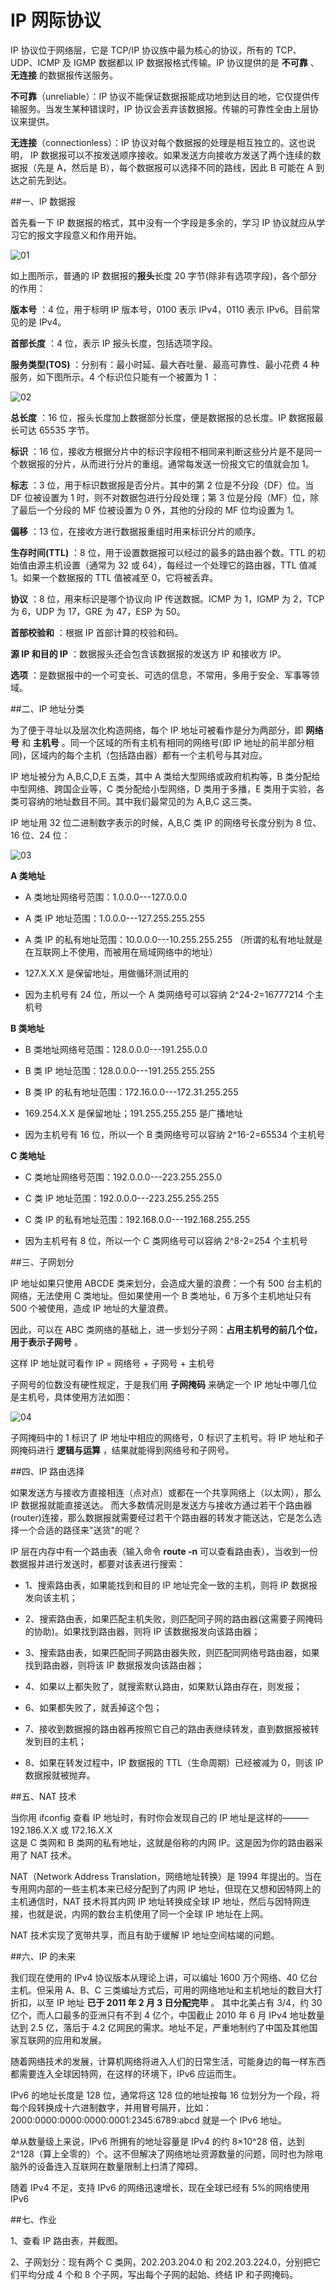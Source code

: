 # IP 网际协议

IP 协议位于网络层，它是 TCP/IP 协议族中最为核心的协议，所有的 TCP、UDP、ICMP 及 IGMP 数据都以 IP 数据报格式传输。IP 协议提供的是 **不可靠** 、 **无连接** 的数据报传送服务。

**不可靠**（unreliable）：IP 协议不能保证数据报能成功地到达目的地，它仅提供传输服务。当发生某种错误时，IP 协议会丢弃该数据报。传输的可靠性全由上层协议来提供。

**无连接**（connectionless）：IP 协议对每个数据报的处理是相互独立的。这也说明， IP 数据报可以不按发送顺序接收。如果发送方向接收方发送了两个连续的数据报（先是 A，然后是 B），每个数据报可以选择不同的路线，因此 B 可能在 A 到达之前先到达。


##一、IP 数据报

首先看一下 IP 数据报的格式，其中没有一个字段是多余的，学习 IP 协议就应从学习它的报文字段意义和作用开始。

![01](https://dn-anything-about-doc.qbox.me/TCP_IP/tcp-3-01.png/logoblackfont)

如上图所示，普通的 IP 数据报的**报头**长度 20 字节(除非有选项字段)，各个部分的作用：

**版本号** ：4 位，用于标明 IP 版本号，0100 表示 IPv4，0110 表示 IPv6。目前常见的是 IPv4。

**首部长度** ：4 位，表示 IP 报头长度，包括选项字段。

**服务类型(TOS)** ：分别有：最小时延、最大吞吐量、最高可靠性、最小花费 4 种服务，如下图所示。4 个标识位只能有一个被置为 1 ：

![02](https://dn-anything-about-doc.qbox.me/TCP_IP/tcp-3-02.png)

**总长度** ：16 位，报头长度加上数据部分长度，便是数据报的总长度。IP 数据报最长可达 65535 字节。

**标识** ：16 位，接收方根据分片中的标识字段相不相同来判断这些分片是不是同一个数据报的分片，从而进行分片的重组。通常每发送一份报文它的值就会加 1。

**标志** ：3 位，用于标识数据报是否分片。其中的第 2 位是不分段（DF）位。当 DF 位被设置为 1 时，则不对数据包进行分段处理；第 3 位是分段（MF）位，除了最后一个分段的 MF 位被设置为 0 外，其他的分段的 MF 位均设置为 1。

**偏移** ：13 位，在接收方进行数据报重组时用来标识分片的顺序。

**生存时间(TTL)** ：8 位，用于设置数据报可以经过的最多的路由器个数。TTL 的初始值由源主机设置（通常为 32 或 64），每经过一个处理它的路由器，TTL 值减 1。如果一个数据报的 TTL 值被减至 0，它将被丢弃。

**协议** ：8 位，用来标识是哪个协议向 IP 传送数据。ICMP 为 1，IGMP 为 2，TCP 为 6，UDP 为 17，GRE 为 47，ESP 为 50。

**首部校验和** ：根据 IP 首部计算的校验和码。

**源 IP 和目的 IP** ：数据报头还会包含该数据报的发送方 IP 和接收方 IP。

**选项** ：是数据报中的一个可变长、可选的信息，不常用，多用于安全、军事等领域。


##二、IP 地址分类

为了便于寻址以及层次化构造网络，每个 IP 地址可被看作是分为两部分，即 **网络号** 和 **主机号** 。同一个区域的所有主机有相同的网络号(即 IP 地址的前半部分相同)，区域内的每个主机（包括路由器）都有一个主机号与其对应。

IP 地址被分为 A,B,C,D,E 五类，其中 A 类给大型网络或政府机构等，B 类分配给中型网络、跨国企业等，C 类分配给小型网络，D 类用于多播，E 类用于实验，各类可容纳的地址数目不同。其中我们最常见的为 A,B,C 这三类。

IP 地址用 32 位二进制数字表示的时候，A,B,C 类 IP 的网络号长度分别为 8 位、16 位、24 位：

![03](https://dn-anything-about-doc.qbox.me/TCP_IP/tcp-3-03.png)

**A 类地址**

- A 类地址网络号范围：1.0.0.0---127.0.0.0

- A 类 IP 地址范围：1.0.0.0---127.255.255.255

- A 类 IP 的私有地址范围：10.0.0.0---10.255.255.255 （所谓的私有地址就是在互联网上不使用，而被用在局域网络中的地址）

- 127.X.X.X 是保留地址，用做循环测试用的

- 因为主机号有 24 位，所以一个 A 类网络号可以容纳 2^24-2=16777214 个主机号

**B 类地址**

- B 类地址网络号范围：128.0.0.0---191.255.0.0

- B 类 IP 地址范围：128.0.0.0---191.255.255.255

- B 类 IP 的私有地址范围：172.16.0.0---172.31.255.255

- 169.254.X.X 是保留地址；191.255.255.255 是广播地址

- 因为主机号有 16 位，所以一个 B 类网络号可以容纳 2^16-2=65534 个主机号

**C 类地址**

- C 类地址网络号范围：192.0.0.0---223.255.255.0

- C 类 IP 地址范围：192.0.0.0---223.255.255.255

- C 类 IP 的私有地址范围：192.168.0.0---192.168.255.255

- 因为主机号有 8 位，所以一个 C 类网络号可以容纳 2^8-2=254 个主机号


##三、子网划分

IP 地址如果只使用 ABCDE 类来划分，会造成大量的浪费：一个有 500 台主机的网络，无法使用 C 类地址。但如果使用一个 B 类地址，6 万多个主机地址只有 500 个被使用，造成 IP 地址的大量浪费。

因此，可以在 ABC 类网络的基础上，进一步划分子网：**占用主机号的前几个位，用于表示子网号** 。

这样 IP 地址就可看作 IP = 网络号 + 子网号 + 主机号

子网号的位数没有硬性规定，于是我们用 **子网掩码** 来确定一个 IP 地址中哪几位是主机号，具体使用方法如图：

![04](https://dn-anything-about-doc.qbox.me/TCP_IP/tcp-3-04.png/logoblackfont)

子网掩码中的 1 标识了 IP 地址中相应的网络号，0 标识了主机号。将 IP 地址和子网掩码进行 **逻辑与运算** ，结果就能得到网络号和子网号。


##四、IP 路由选择

如果发送方与接收方直接相连（点对点）或都在一个共享网络上（以太网），那么 IP 数据报就能直接送达。
而大多数情况则是发送方与接收方通过若干个路由器(router)连接，那么数据报就需要经过若干个路由器的转发才能送达，它是怎么选择一个合适的路径来&#34;送货&#34;的呢？

IP 层在内存中有一个路由表（输入命令 **route -n** 可以查看路由表），当收到一份数据报并进行发送时，都要对该表进行搜索：

- 1、搜索路由表，如果能找到和目的 IP 地址完全一致的主机，则将 IP 数据报发向该主机；

- 2、搜索路由表，如果匹配主机失败，则匹配同子网的路由器(这需要子网掩码的协助)。如果找到路由器，则将 IP 该数据报发向该路由器；

- 3、搜索路由表，如果匹配同子网路由器失败，则匹配同网络号路由器，如果找到路由器，则将该 IP 数据报发向该路由器；

- 4、如果以上都失败了，就搜索默认路由，如果默认路由存在，则发报；

- 6、如果都失败了，就丢掉这个包；

- 7、接收到数据报的路由器再按照它自己的路由表继续转发，直到数据报被转发到目的主机；

- 8、如果在转发过程中，IP 数据报的 TTL（生命周期）已经被减为 0，则该 IP 数据报就被抛弃。


##五、NAT 技术

当你用 ifconfig 查看 IP 地址时，有时你会发现自己的 IP 地址是这样的———192.186.X.X 或 172.16.X.X   
这是 C 类网和 B 类网的私有地址，这就是俗称的内网 IP。这是因为你的路由器采用了 NAT 技术。

NAT（Network Address Translation，网络地址转换）是 1994 年提出的。当在专用网内部的一些主机本来已经分配到了内网 IP 地址，但现在又想和因特网上的主机通信时，NAT 技术将其内网 IP 地址转换成全球 IP 地址，然后与因特网连接，也就是说，内网的数台主机使用了同一个全球 IP 地址在上网。

NAT 技术实现了宽带共享，而且有助于缓解 IP 地址空间枯竭的问题。


##六、IP 的未来

我们现在使用的 IPv4 协议版本从理论上讲，可以编址 1600 万个网络、40 亿台主机。但采用 A、B、C 三类编址方式后，可用的网络地址和主机地址的数目大打折扣，以至 IP 地址 **已于 2011 年 2 月 3 日分配完毕** 。
其中北美占有 3/4，约 30 亿个，而人口最多的亚洲只有不到 4 亿个，中国截止 2010 年 6 月 IPv4 地址数量达到 2.5 亿，落后于 4.2 亿网民的需求。地址不足，严重地制约了中国及其他国家互联网的应用和发展。

随着网络技术的发展，计算机网络将进入人们的日常生活，可能身边的每一样东西都需要连入全球因特网，在这样的环境下，IPv6 应运而生。

IPv6 的地址长度是 128 位，通常将这 128 位的地址按每 16 位划分为一个段，将每个段转换成十六进制数字，并用冒号隔开，比如：2000:0000:0000:0000:0001:2345:6789:abcd 就是一个 IPv6 地址。

单从数量级上来说，IPv6 所拥有的地址容量是 IPv4 的约 8×10^28 倍，达到 2^128（算上全零的）个。这不但解决了网络地址资源数量的问题，同时也为除电脑外的设备连入互联网在数量限制上扫清了障碍。

随着 IPv4 不足，支持 IPv6 的网络迅速增长，现在全球已经有 5%的网络使用 IPv6

##七、作业

1、查看 IP 路由表，并截图。

2、子网划分：现有两个 C 类网，202.203.204.0 和 202.203.224.0，分别把它们平均分成 4 个和 8 个子网，写出每个子网的起始、终结 IP 和子网掩码。

